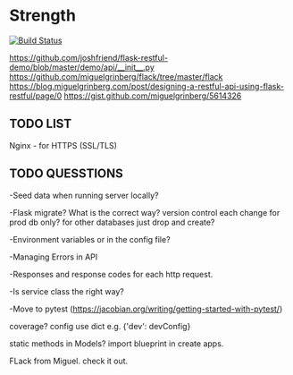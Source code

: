 # Strength
[![Build Status](https://travis-ci.com/SeanBE/strength-api.svg?token=YwoffpzcxpVgFc4sk6nY&branch=master)](https://travis-ci.com/SeanBE/strength-api)


https://github.com/joshfriend/flask-restful-demo/blob/master/demo/api/__init__.py
https://github.com/miguelgrinberg/flack/tree/master/flack
https://blog.miguelgrinberg.com/post/designing-a-restful-api-using-flask-restful/page/0
https://gist.github.com/miguelgrinberg/5614326

## TODO LIST
Nginx - for HTTPS (SSL/TLS)

## TODO QUESSTIONS  

-Seed data when running server locally?

-Flask migrate? What is the correct way? version control each change for prod db only?
for other databases just drop and create?

-Environment variables or in the config file?

-Managing Errors in API

-Responses and response codes for each http request.

-Is service class the right way?


-Move to pytest (https://jacobian.org/writing/getting-started-with-pytest/)

coverage?
config use dict e.g. {'dev': devConfig}

static methods in Models?
import blueprint in create apps.

FLack from Miguel. check it out.
